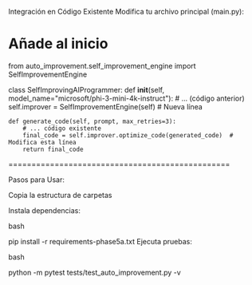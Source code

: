 Integración en Código Existente
Modifica tu archivo principal (main.py):

# Añade al inicio
from auto_improvement.self_improvement_engine import SelfImprovementEngine

class SelfImprovingAIProgrammer:
    def __init__(self, model_name="microsoft/phi-3-mini-4k-instruct"):
        # ... (código anterior)
        self.improver = SelfImprovementEngine(self)  # Nueva línea
        
    def generate_code(self, prompt, max_retries=3):
        # ... código existente
        final_code = self.improver.optimize_code(generated_code)  # Modifica esta línea
        return final_code


================================================

Pasos para Usar:

Copia la estructura de carpetas

Instala dependencias:

bash

pip install -r requirements-phase5a.txt
Ejecuta pruebas:

bash

python -m pytest tests/test_auto_improvement.py -v